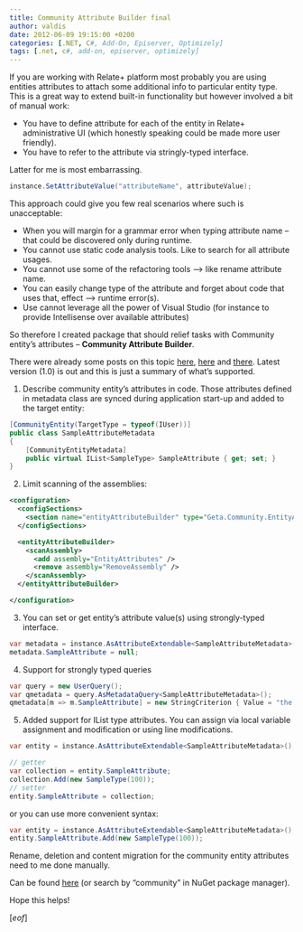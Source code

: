 ```yaml
---
title: Community Attribute Builder final
author: valdis
date: 2012-06-09 19:15:00 +0200
categories: [.NET, C#, Add-On, Episerver, Optimizely]
tags: [.net, c#, add-on, episerver, optimizely]
---
```


If you are working with Relate+ platform most probably you are using entities attributes to attach some additional info to particular entity type. This is a great way to extend built-in functionality but however involved a bit of manual work:

* You have to define attribute for each of the entity in Relate+ administrative UI (which honestly speaking could be made more user friendly).
* You have to refer to the attribute via stringly-typed interface.

Latter for me is most embarrassing.

```csharp
instance.SetAttributeValue("attributeName", attributeValue);
```

This approach could give you few real scenarios where such is unacceptable:

* When you will margin for a grammar error when typing attribute name – that could be discovered only during runtime.
* You cannot use static code analysis tools. Like to search for all attribute usages.
* You cannot use some of the refactoring tools –> like rename attribute name.
* You can easily change type of the attribute and forget about code that uses that, effect –> runtime error(s).
* Use cannot leverage all the power of Visual Studio (for instance to provide Intellisense over available attributes)


So therefore I created package that should relief tasks with Community entity’s attributes – **Community Attribute Builder**.

There were already some posts on this topic [here](http://world.episerver.com/Blogs/Valdis-Iljuconoks/Dates/2012/2/Synchronize-Relate-entitys-attributes-in-a-strongly-typed-way), [here](http://world.episerver.com/Blogs/Valdis-Iljuconoks/Dates/2012/2/Metadata-driven-Community-queries) and [there](http://world.episerver.com/Blogs/Valdis-Iljuconoks/Dates/2012/5/Limit-assemblies-for-scanning-for-Community-Entity-Attributes-v03). Latest version (1.0) is out and this is just a summary of what’s supported.

1. Describe community entity’s attributes in code. Those attributes defined in metadata class are synced during application start-up and added to the target entity:

```csharp
[CommunityEntity(TargetType = typeof(IUser))]
public class SampleAttributeMetadata
{
    [CommunityEntityMetadata]
    public virtual IList<SampleType> SampleAttribute { get; set; }
}
```

2. Limit scanning of the assemblies:


```xml
<configuration>
  <configSections>
    <section name="entityAttributeBuilder" type="Geta.Community.EntityAttributeBuilder.EntityAttributeBuilderConfiguration, Geta.Community.EntityAttributeBuilder" />
  </configSections>

  <entityAttributeBuilder>
    <scanAssembly>
      <add assembly="EntityAttributes" />
      <remove assembly="RemoveAssembly" />
    </scanAssembly>
  </entityAttributeBuilder>

</configuration>
```

3. You can set or get entity’s attribute value(s) using strongly-typed interface.


```csharp
var metadata = instance.AsAttributeExtendable<SampleAttributeMetadata>();
metadata.SampleAttribute = null;
```

4. Support for strongly typed queries

```csharp
var query = new UserQuery();
var qmetadata = query.AsMetadataQuery<SampleAttributeMetadata>();
qmetadata[m => m.SampleAttribute] = new StringCriterion { Value = "the attribute value" };
```

5. Added support for IList<T> type attributes. You can assign via local variable assignment and modification or using line modifications.

```csharp
var entity = instance.AsAttributeExtendable<SampleAttributeMetadata>();

// getter
var collection = entity.SampleAttribute;
collection.Add(new SampleType(100));
// setter
entity.SampleAttribute = collection;
```

or you can use more convenient syntax:

```csharp
var entity = instance.AsAttributeExtendable<SampleAttributeMetadata>();
entity.SampleAttribute.Add(new SampleType(100));
```

Rename, deletion and content migration for the community entity attributes need to me done manually.

Can be found [here](http://nuget.episerver.com/en/OtherPages/Package/?packageId=Geta.Community.EntityAttributeBuilder) (or search by “community” in NuGet package manager).


Hope this helps!

[*eof*]
